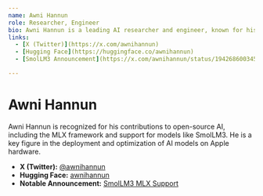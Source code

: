 ```yaml
---
name: Awni Hannun
role: Researcher, Engineer
bio: Awni Hannun is a leading AI researcher and engineer, known for his work on open-source models and MLX (Apple MLX). He is an active contributor to the AI community and frequently shares updates on model releases and performance benchmarks.
links:
  - [X (Twitter)](https://x.com/awnihannun)
  - [Hugging Face](https://huggingface.co/awnihannun)
  - [SmolLM3 Announcement](https://x.com/awnihannun/status/1942686003455762544)

---
```


# Awni Hannun

Awni Hannun is recognized for his contributions to open-source AI, including the MLX framework and support for models like SmolLM3. He is a key figure in the deployment and optimization of AI models on Apple hardware.

- **X (Twitter):** [@awnihannun](https://x.com/awnihannun)
- **Hugging Face:** [awnihannun](https://huggingface.co/awnihannun)
- **Notable Announcement:** [SmolLM3 MLX Support](https://x.com/awnihannun/status/1942686003455762544)
